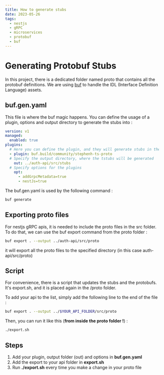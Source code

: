 ```yaml
---
title: How to generate stubs
date: 2023-05-26
tags:
  - nestjs
  - gRPC
  - microservices
  - protobuf
  - buf
---
```


# Generating Protobuf Stubs

In this project, there is a dedicated folder named proto that contains all the protobuf definitions. We are using [buf](https://buf.build/) to handle the IDL (Interface Definition Language) assets.

## buf.gen.yaml

This file is where the buf magic happens. You can define the usage of a plugin, options and output directory to generate the stubs into :
```yaml
version: v1
managed:
  enabled: true
plugins:
  # Here you can define the plugin, and they will generate stubs in the language of your choice
  - plugin: buf.build/community/stephenh-ts-proto
  # Specify the output directory, where the tstubs will be generated
    out: ../auth-api/src/stubs
  # Specify options for the plugins
    opt:
      - addGrpcMetadata=true
      - nestJs=true
```

The buf.gen.yaml is used by the following command :
```bash
buf generate
```

## Exporting proto files

For nestjs gRPC apis, it is needed to include the proto files in the src folder. To do that, we can use the buf export command from the proto folder  :
```bash
buf export . --output ../auth-api/src/proto
```

it will export all the proto files to the specified directory (in this case auth-api/src/proto)

## Script 

For convenience, there is a script that updates the stubs and the protobufs. It's export.sh, and it is placed again in the /proto folder.

To add your api to the list, simply add the following line to the end of the file :
```sh
buf export . --output ../$YOUR_API_FOLDER/src/proto
```

Then, you can run it like this (**from inside the proto folder !**) : 
```sh
./export.sh
```

## Steps

1. Add your plugin, output folder (out) and options in **buf.gen.yaml**
2. Add the export to your api folder in **export.sh**
3. Run **./export.sh** every time you make a change in your proto file
